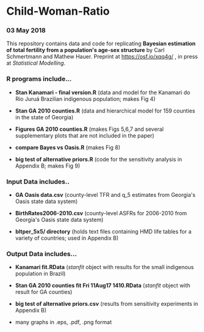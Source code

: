 # Child-Woman-Ratio

### 03 May 2018 

This repository contains data and code for replicating **Bayesian estimation of total fertility from a population's age-sex structure** by Carl Schmertmann and Mathew Hauer. Preprint at https://osf.io/xqq4g/ , in press at *Statistical Modelling*. 

### R programs include...

* **Stan Kanamari - final version.R** 
(data and model for the Kanamari do Rio Juruá Brazilian indigenous population; makes Fig 4)

* **Stan GA 2010 counties.R**
(data and hierarchical model for 159 counties in the state of Georgia)

* **Figures GA 2010 counties.R** (makes Figs 5,6,7 and several supplementary plots that are not included in the paper)

* **compare Bayes vs Oasis.R** (makes Fig 8)

* **big test of alternative priors.R** (code for the sensitivity analysis in Appendix B; makes Fig 9)

### Input Data includes..

* **GA Oasis data.csv** (county-level TFR and q_5 estimates from Georgia's Oasis state data system)

* **BirthRates2006-2010.csv** (county-level ASFRs for 2006-2010 from Georgia's Oasis state data system)

* **bltper_5x5/ directory** (holds text files containing HMD life tables for a variety of countries; used in Appendix B)

### Output Data includes...

* **Kanamari fit.RData** (*stanfit* object with results for the small indigenous population in Brazil)

* **Stan GA 2010 counties fit Fri 11Aug17 1410.RData** (*stanfit* object with result for GA counties)

* **big test of alternative priors.csv** (results from sensitivity experiments in Appendix B)

* many graphs in .eps, .pdf, .png format





